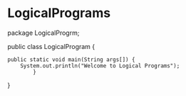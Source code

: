 # LogicalPrograms
package LogicalProgrm;

public class LogicalProgram {

	public static void main(String args[]) {
		System.out.println("Welcome to Logical Programs");
			}
}
